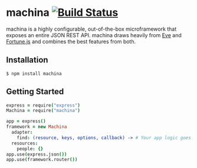 # machina [![Build Status](https://travis-ci.org/saarons/machina.png?branch=master)](https://travis-ci.org/saarons/machina)

machina is a highly configurable, out-of-the-box microframework that exposes an entire JSON REST API. machina draws
heavily from [Eve](http://python-eve.org/) and [Fortune.js](http://fortunejs.com/) and combines the best features 
from both.

## Installation

    $ npm install machina

## Getting Started

```coffee
express = require("express")
Machina = require("machina")

app = express()
framework = new Machina
  adapter:
    find: (resource, keys, options, callback) -> # Your app logic goes here
  resources:
    people: {}
app.use(express.json())
app.use(framework.router())
```